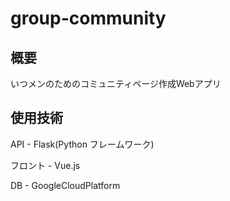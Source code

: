 # group-community

## 概要
いつメンのためのコミュニティページ作成Webアプリ

## 使用技術
API - Flask(Python フレームワーク)

フロント - Vue.js

DB - GoogleCloudPlatform
